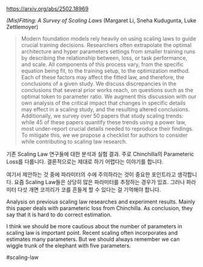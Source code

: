 https://arxiv.org/abs/2502.18969

*(Mis)Fitting: A Survey of Scaling Laws* (Margaret Li, Sneha Kudugunta, Luke Zettlemoyer)

> Modern foundation models rely heavily on using scaling laws to guide crucial training decisions. Researchers often extrapolate the optimal architecture and hyper parameters settings from smaller training runs by describing the relationship between, loss, or task performance, and scale. All components of this process vary, from the specific equation being fit, to the training setup, to the optimization method. Each of these factors may affect the fitted law, and therefore, the conclusions of a given study. We discuss discrepancies in the conclusions that several prior works reach, on questions such as the optimal token to parameter ratio. We augment this discussion with our own analysis of the critical impact that changes in specific details may effect in a scaling study, and the resulting altered conclusions. Additionally, we survey over 50 papers that study scaling trends: while 45 of these papers quantify these trends using a power law, most under-report crucial details needed to reproduce their findings. To mitigate this, we we propose a checklist for authors to consider while contributing to scaling law research.

기존 Scaling Law 연구들에 대한 분석과 실험 결과. 주로 Chinchilla의 Parameteric Loss를 다룹니다. 결론적으로는 제대로 하기 어렵다는 이야기를 합니다.

여기서 제안하는 것 중에 파라미터의 수에 주의하라는 것이 중요한 포인트라고 생각합니다. 요즘 Scaling Law들은 상당히 많은 파라미터를 추정하는 경우가 있죠. 그러나 파라미터 다섯 개면 코끼리가 코를 흔들게 할 수 있다는 걸 기억해야 합니다.

<english>
Analysis on previous scaling law researches and experiment results. Mainly this paper deals with parameteric loss from Chinchilla. As conclusion, they say that it is hard to do correct estimation.

I think we should be more cautious about the number of parameters in scaling law is important point. Recent scaling often incorporates and estimates many parameters. But we should always remember we can wiggle trunk of the elephant with five parameters.
</english>

#scaling-law 